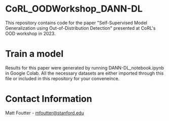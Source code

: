 # CoRL_OODWorkshop_DANN-DL

This repository contains code for the paper "Self-Supervised Model Generalization using Out-of-Distribution Detection" presented at CoRL's OOD workshop in 2023.

# Train a model

Results for this paper were generated by running DANN-DL_notebook.ipynb in Google Colab. All the necessary datasets are either imported through this file or included in this repository for your conveneince.

# Contact Information

Matt Foutter - mfoutter@stanford.edu
